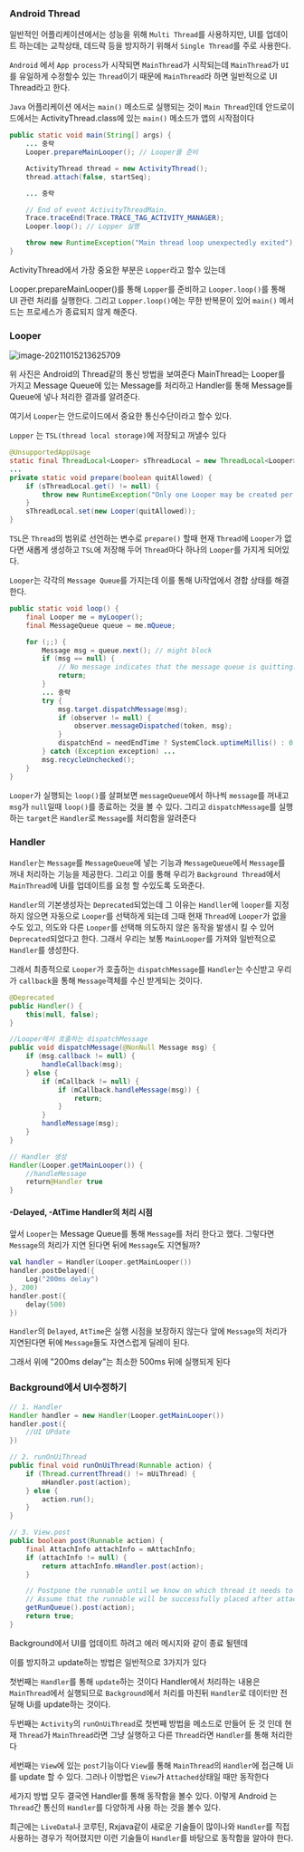 ### Android Thread

일반적인 어플리케이션에서는 성능을 위해 `Multi Thread`를 사용하지만, UI를 업데이트 하는데는 교착상태, 데드락 등을 방지하기 위해서  `Single Thread`를 주로 사용한다.

`Android` 에서 `App process`가 시작되면 `MainThread`가 시작되는데 `MainThread`가 `UI`를 유일하게 수정할수 있는 `Thread`이기 때문에  `MainThread`라 하면 일반적으로 UI Thread라고 한다.

`Java` 어플리케이션 에서는 `main()` 메소드로 실행되는 것이 `Main Thread`인데 안드로이드에서는 ActivityThread.class에 있는 `main()` 메소드가 앱의 시작점이다

```java
public static void main(String[] args) {
	... 중략
    Looper.prepareMainLooper(); // Looper를 준비

    ActivityThread thread = new ActivityThread();
    thread.attach(false, startSeq);

    ... 중략

    // End of event ActivityThreadMain.
    Trace.traceEnd(Trace.TRACE_TAG_ACTIVITY_MANAGER);
    Looper.loop(); // Lopper 실행

    throw new RuntimeException("Main thread loop unexpectedly exited");
}
```

ActivityThread에서 가장 중요한 부분은 `Lopper`라고 할수 있는데

Looper.prepareMainLooper()를 통해 `Lopper`를 준비하고 `Looper.loop()`를 통해 UI 관련 처리를 실행한다.  그리고 `Lopper.loop()`에는 무한 반복문이 있어 `main()` 메서드는 프로세스가 종료되지 않게 해준다.

### Looper

![image-20211015213625709](res/README/image-20211015213625709-16344684252472.png)

위 사진은 Android의 Thread같의 통신 방법을 보여준다 MainThread는 Looper를 가지고 Message Queue에 있는 Message를 처리하고 Handler를 통해 Message를 Queue에 넣나 처리한 결과를 알려준다.

여기서 `Looper`는 안드로이드에서 중요한 통신수단이라고 할수 있다.

`Lopper` 는 `TSL(thread local storage)`에 저장되고 꺼낼수 있다

```java
@UnsupportedAppUsage
static final ThreadLocal<Looper> sThreadLocal = new ThreadLocal<Looper>();
...
private static void prepare(boolean quitAllowed) {
    if (sThreadLocal.get() != null) {
        throw new RuntimeException("Only one Looper may be created per thread");
    }
    sThreadLocal.set(new Looper(quitAllowed));
}
```

`TSL`은 `Thread`의 범위로 선언하는 변수로 `prepare()` 할때 현재 `Thread`에 `Looper`가 없다면 새롭게 생성하고 `TSL`에 저장해 두어 `Thread`마다 하나의 `Looper`를 가지게 되어있다.

`Looper`는 각각의 `Message Queue`를 가지는데 이를 통해 Ui작업에서 경합 상태를 해결한다.

```java
public static void loop() {
    final Looper me = myLooper();
    final MessageQueue queue = me.mQueue;

    for (;;) {
        Message msg = queue.next(); // might block
        if (msg == null) {
            // No message indicates that the message queue is quitting.
            return;
        }
        ... 중략
        try {
            msg.target.dispatchMessage(msg);
            if (observer != null) {
                observer.messageDispatched(token, msg);
            }
            dispatchEnd = needEndTime ? SystemClock.uptimeMillis() : 0;
        } catch (Exception exception) ...
        msg.recycleUnchecked();
    }
}
```

`Looper`가 실행되는 `loop()`를 살펴보면 `messageQueue`에서 하나씩 `message`를 꺼내고 `msg`가 `null`일때 `loop()`를 종료하는 것을 볼 수 있다. 그리고 `dispatchMessage`를 실행하는 `target`은 `Handler`로 `Message`를 처리함을 알려준다

### Handler

`Handler`는 `Message`를 `MessageQueue`에 넣는 기능과 `MessageQueue`에서 `Message`를 꺼내 처리하는 기능을 제공한다. 그리고 이를 통해 우리가 `Background Thread`에서 `MainThread`에 Ui를 업데이트를 요청 할 수있도록 도와준다.

`Handler`의 기본생성자는 `Deprecated`되었는데 그 이유는 `Handller`에 `looper`를 지정하지 않으면 자동으로 `Looper`를 선택하게 되는데 그때 현재 `Thread`에 `Looper`가 없을 수도 있고, 의도와 다른 `Looper`를 선택해 의도하지 않은 동작을 발생시 킬 수 있어 `Deprecated`되었다고 한다. 그래서 우리는 보통 `MainLooper`를 가져와 일반적으로 `Handler`를 생성한다.

그래서 최종적으로 `Looper`가 호출하는 `dispatchMessage`를 `Handler`는 수신받고 우리가 `callback`을 통해 `Message`객체를 수신 받게되는 것이다.

```java
@Deprecated
public Handler() {
    this(null, false);
}

//Looper에서 호출하는 dispatchMessage
public void dispatchMessage(@NonNull Message msg) {
    if (msg.callback != null) {
        handleCallback(msg);
    } else {
        if (mCallback != null) {
            if (mCallback.handleMessage(msg)) {
                return;
            }
        }
        handleMessage(msg);
    }
}

// Handler 생성
Handler(Looper.getMainLooper()) {
    //handleMessage
    return@Handler true
}
```

#### -Delayed, -AtTime Handler의 처리 시점

앞서 `Looper`는 Message Queue를 통해 `Message`를 처리 한다고 했다. 그렇다면 `Message`의 처리가 지연 된다면 뒤에 `Message`도 지연될까?

```kotlin
val handler = Handler(Looper.getMainLooper())
handler.postDelayed({
    Log("200ms delay")
}, 200)
handler.post({
    delay(500)
})
```

`Handler`의 `Delayed`, `AtTime`은 실행 시점을 보장하지 않는다 앞에 `Message`의 처리가 지연된다면 뒤에 `Message`들도 자연스럽게 딜레이 된다.

그래서 위에 "200ms delay"는 최소한 500ms 뒤에 실행되게 된다

### Background에서 UI수정하기

```java
// 1. Handler
Handler handler = new Handler(Looper.getMainLooper())
handler.post({
    //UI UPdate
})

// 2. runOnUiThread
public final void runOnUiThread(Runnable action) {
    if (Thread.currentThread() != mUiThread) {
        mHandler.post(action);
    } else {
        action.run();
    }
}

// 3. View.post
public boolean post(Runnable action) {
    final AttachInfo attachInfo = mAttachInfo;
    if (attachInfo != null) {
        return attachInfo.mHandler.post(action);
    }

    // Postpone the runnable until we know on which thread it needs to run.
    // Assume that the runnable will be successfully placed after attach.
    getRunQueue().post(action);
    return true;
}
```

Background에서 UI를 업데이트 하려고 에러 메시지와 같이 종료 될텐데

이를 방지하고 update하는 방법은 일반적으로 3가지가 있다

첫번째는 `Handler`를 통해 `update`하는 것이다 Handler에서 처리하는 내용은 `MainThread`에서 실행되므로 `Background`에서 처리를 마친뒤 `Handler`로 데이터만 전달해 Ui를 update하는 것이다.

두번째는 `Activity`의 `runOnUiThread`로 첫번째 방법을 메소드로 만들어 둔 것 인데 현재 `Thread`가 `MainThread`라면 그냥 실행하고 다른 `Thread`라면 `Handler`를 통해 처리한다

세번째는 `View`에 있는 `post`기능이다 `View`를 통해 `MainThread`의 `Handler`에 접근해 Ui를 update 할 수 있다. 그러나 이방법은 `View`가 `Attached`상태일 때만 동작한다

세가지 방법 모두 결국엔 Handler를 통해 동작함을  볼수 있다. 이렇게 Android 는 `Thread`간 통신의 `Handler`를 다양하게 사용 하는 것을 볼수 있다.

최근에는 `LiveData`나 코루틴, Rxjava같이 새로운 기술들이 많이나와 `Handler`를 직접 사용하는 경우가 적어졌지만 이런 기술들이 `Handler`를 바탕으로 동작함을 알아야 한다.